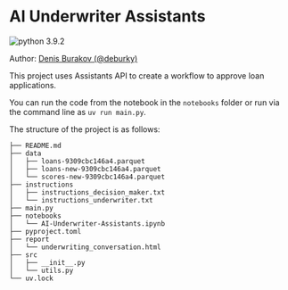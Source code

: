 # AI Underwriter Assistants

<img src="https://img.shields.io/badge/python-3.9.2-blue.svg" alt="python 3.9.2">

Author: [Denis Burakov (@deburky)](https:/www.github.com/deburky)

This project uses Assistants API to create a workflow to approve loan applications.

You can run the code from the notebook in the `notebooks` folder or run via the command line as `uv run main.py`.

The structure of the project is as follows:

```plain
├── README.md
├── data
│   ├── loans-9309cbc146a4.parquet
│   ├── loans-new-9309cbc146a4.parquet
│   └── scores-new-9309cbc146a4.parquet
├── instructions
│   ├── instructions_decision_maker.txt
│   └── instructions_underwriter.txt
├── main.py
├── notebooks
│   └── AI-Underwriter-Assistants.ipynb
├── pyproject.toml
├── report
│   └── underwriting_conversation.html
├── src
│   ├── __init__.py
│   └── utils.py
└── uv.lock
```